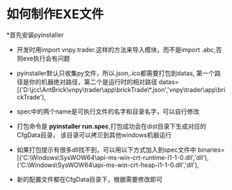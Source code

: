 # 如何制作EXE文件

*首先安装pyinstaller

* 开发时用import vnpy.trader.这样的方法来导入模块，而不是import .abc,否则exe执行会有问题

* pyinstaller默认只收集py文件，所以.json,.ico都需要打包到datas,
第一个路径是你的机器绝对路径，第二个是运行时的相对路径
datas=[('D:\\jcc\\AntBrick\\vnpy\\trader\\app\\brickTrade\\*.json','vnpy\\trader\\app\\brickTrade'),

* spec中的两个name是可执行文件的名字和目录名字，可以自行修改

* 打包命令是 **pyinstaller run.spec**,打包成功会在dist目录下生成对应的CfgData目录，
该目录可以拷贝到其他windows机器运行

* 如果打包提示有很多dll找不到，可以用以下方式加入到spec文件中
             binaries=[('C:\\Windows\\SysWOW64\\api-ms-win-crt-runtime-l1-1-0.dll','dll'),
             ('C:\\Windows\SysWOW64\\api-ms-win-crt-heap-l1-1-0.dll','dll'),
             
* 新的配置文件都在CfgData目录下，根据需要修改即可